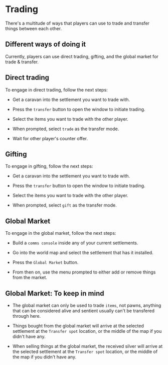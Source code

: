 # Trading
There's a multitude of ways that players can use to trade and transfer things between each other.

## Different ways of doing it
Currently, players can use direct trading, gifting, and the global market for trade & transfer.

## Direct trading
To engage in direct trading, follow the next steps:
* Get a caravan into the settlement you want to trade with.

* Press the `transfer` button to open the window to initiate trading.

* Select the items you want to trade with the other player.

* When prompted, select `trade` as the transfer mode.

* Wait for other player's counter offer.

## Gifting
To engage in gifting, follow the next steps:
* Get a caravan into the settlement you want to trade with.

* Press the `transfer` button to open the window to initiate trading.

* Select the items you want to trade with the other player.

* When prompted, select `gift` as the transfer mode.

## Global Market
To engage in the global market, follow the next steps:
* Build a `comms console` inside any of your current settlements.

* Go into the world map and select the settlement that has it installed.

* Press the `Global Market` button.

* From then on, use the menu prompted to either add or remove things from the market.

## Global Market: To keep in mind
* The global market can only be used to trade `items`, not pawns, anything that can be considered alive and sentient usually can't be transfered through here.

* Things bought from the global market will arrive at the selected settlement at the `Transfer spot` location, or the middle of the map if you didn't have any.

* When selling things at the global market, the received silver will arrive at the selected settlement at the `Transfer spot` location, or the middle of the map if you didn't have any.
